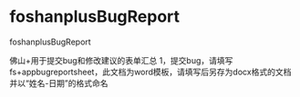 # foshanplusBugReport
foshanplusBugReport

佛山+用于提交bug和修改建议的表单汇总
1，提交bug，请填写fs+appbugreportsheet，此文档为word模板，请填写后另存为docx格式的文档并以“姓名-日期”的格式命名